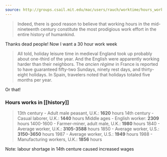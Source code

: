 ```yaml
---
source: http://groups.csail.mit.edu/mac/users/rauch/worktime/hours_workweek.html
---
```

> Indeed, there is good reason to believe that working hours in the mid-nineteenth century constitute the most prodigious work effort in the entire history of humankind.

Thanks dead people!
Now I want a 30 hour work week

> All told, holiday leisure time in medieval England took up probably about one-third of the year. And the English were apparently working harder than their neighbors. The _ancien règime_ in France is reported to have guaranteed fifty-two Sundays, ninety rest days, and thirty-eight holidays. In Spain, travelers noted that holidays totaled five months per year.

Or that!

### Hours works in [[history]]
>13th century - Adult male peasant, U.K.: **1620** hours
14th century - Casual laborer, U.K.: **1440** hours
Middle ages - English worker: **2309** hours
1400-1600 - Farmer-miner, adult male, U.K.: **1980** hours
1840 - Average worker, U.K.: **3105-3588** hours
1850 - Average worker, U.S.: **3150-3650** hours
1987 - Average worker, U.S.: **1949** hours
1988 - Manufacturing workers, U.K.: **1856** hours

Note: labour shortage in 14th centure caused increased wages
